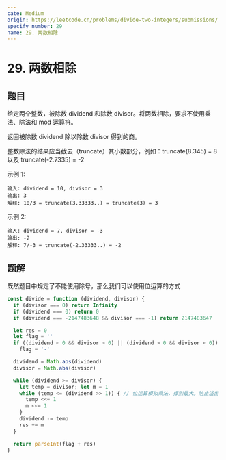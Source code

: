 ```yaml
---
cate: Medium
origin: https://leetcode.cn/problems/divide-two-integers/submissions/
specify_number: 29
name: 29. 两数相除
---
```


# 29. 两数相除

## 题目

给定两个整数，被除数 dividend 和除数 divisor。将两数相除，要求不使用乘法、除法和 mod 运算符。

返回被除数 dividend 除以除数 divisor 得到的商。

整数除法的结果应当截去（truncate）其小数部分，例如：truncate(8.345) = 8 以及 truncate(-2.7335) = -2


示例 1:
```
输入: dividend = 10, divisor = 3
输出: 3
解释: 10/3 = truncate(3.33333..) = truncate(3) = 3
```
示例 2:

```
输入: dividend = 7, divisor = -3
输出: -2
解释: 7/-3 = truncate(-2.33333..) = -2
```


## 题解

既然题目中规定了不能使用除号，那么我们可以使用位运算的方式

```js
const divide = function (dividend, divisor) {
  if (divisor === 0) return Infinity
  if (dividend === 0) return 0
  if (dividend === -2147483648 && divisor === -1) return 2147483647

  let res = 0
  let flag = ''
  if ((dividend < 0 && divisor > 0) || (dividend > 0 && divisor < 0))
    flag = '-'

  dividend = Math.abs(dividend)
  divisor = Math.abs(divisor)

  while (dividend >= divisor) {
    let temp = divisor; let m = 1
    while (temp <= (dividend >> 1)) { // 位运算模拟乘法，撑到最大。防止溢出
      temp <<= 1
      m <<= 1
    }
    dividend -= temp
    res += m
  }

  return parseInt(flag + res)
}
```